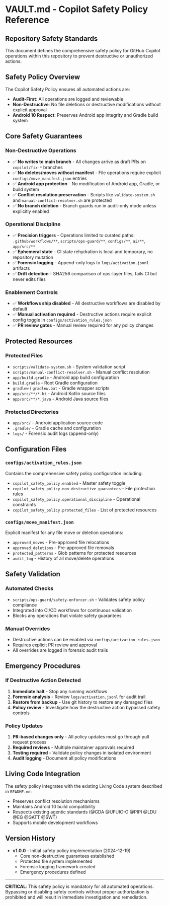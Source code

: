 # VAULT.md - Copilot Safety Policy Reference

## Repository Safety Standards

This document defines the comprehensive safety policy for GitHub Copilot operations within this repository to prevent destructive or unauthorized actions.

## Safety Policy Overview

The Copilot Safety Policy ensures all automated actions are:
- **Audit-First**: All operations are logged and reviewable
- **Non-Destructive**: No file deletions or destructive modifications without explicit approval
- **Android 10 Respect**: Preserves Android app integrity and Gradle build system

## Core Safety Guarantees

### Non-Destructive Operations
- ✅ **No writes to main branch** - All changes arrive as draft PRs on `copilot/fix-*` branches
- ✅ **No deletes/moves without manifest** - File operations require explicit `configs/move_manifest.json` entries
- ✅ **Android app protection** - No modification of Android app, Gradle, or build system
- ✅ **Conflict resolution preservation** - Scripts like `validate-system.sh` and `manual-conflict-resolver.sh` are protected
- ✅ **No branch deletion** - Branch guards run in audit-only mode unless explicitly enabled

### Operational Discipline
- ✅ **Precision triggers** - Operations limited to curated paths: `.github/workflows/**`, `scripts/ops-guard/**`, `configs/**`, `ai/**`, `app/src/**`
- ✅ **Ephemeral state** - CI state rehydration is local and temporary, no repository mutation
- ✅ **Forensic logging** - Append-only logs to `logs/activation.jsonl` artifacts
- ✅ **Drift detection** - SHA256 comparison of ops-layer files, fails CI but never edits files

### Enablement Controls
- ✅ **Workflows ship disabled** - All destructive workflows are disabled by default
- ✅ **Manual activation required** - Destructive actions require explicit config toggle in `configs/activation_rules.json`
- ✅ **PR review gates** - Manual review required for any policy changes

## Protected Resources

### Protected Files
- `scripts/validate-system.sh` - System validation script
- `scripts/manual-conflict-resolver.sh` - Manual conflict resolution
- `app/build.gradle` - Android app build configuration
- `build.gradle` - Root Gradle configuration
- `gradlew` / `gradlew.bat` - Gradle wrapper scripts
- `app/src/**/*.kt` - Android Kotlin source files
- `app/src/**/*.java` - Android Java source files

### Protected Directories
- `app/src/` - Android application source code
- `.gradle/` - Gradle cache and configuration
- `logs/` - Forensic audit logs (append-only)

## Configuration Files

### `configs/activation_rules.json`
Contains the comprehensive safety policy configuration including:
- `copilot_safety_policy.enabled` - Master safety toggle
- `copilot_safety_policy.non_destructive_guarantees` - File protection rules
- `copilot_safety_policy.operational_discipline` - Operational constraints
- `copilot_safety_policy.protected_files` - List of protected resources

### `configs/move_manifest.json`
Explicit manifest for any file move or deletion operations:
- `approved_moves` - Pre-approved file relocations
- `approved_deletions` - Pre-approved file removals
- `protected_patterns` - Glob patterns for protected resources
- `audit_log` - History of all move/delete operations

## Safety Validation

### Automated Checks
- `scripts/ops-guard/safety-enforcer.sh` - Validates safety policy compliance
- Integrated into CI/CD workflows for continuous validation
- Blocks any operations that violate safety guarantees

### Manual Overrides
- Destructive actions can be enabled via `configs/activation_rules.json`
- Requires explicit PR review and approval
- All overrides are logged in forensic audit trails

## Emergency Procedures

### If Destructive Action Detected
1. **Immediate halt** - Stop any running workflows
2. **Forensic analysis** - Review `logs/activation.jsonl` for audit trail
3. **Restore from backup** - Use git history to restore any damaged files
4. **Policy review** - Investigate how the destructive action bypassed safety controls

### Policy Updates
1. **PR-based changes only** - All policy updates must go through pull request process
2. **Required reviews** - Multiple maintainer approvals required
3. **Testing required** - Validate policy changes in isolated environment
4. **Audit logging** - Document all policy modifications

## Living Code Integration

The safety policy integrates with the existing Living Code system described in `README.md`:
- Preserves conflict resolution mechanisms
- Maintains Android 10 build compatibility
- Respects existing agentic standards (@GDA @UFUIC-O @PIPI @LDU @EG @GATT @SWT)
- Supports mobile development workflows

## Version History

- **v1.0.0** - Initial safety policy implementation (2024-12-19)
  - Core non-destructive guarantees established
  - Protected file system implemented
  - Forensic logging framework created
  - Emergency procedures defined

---

**CRITICAL**: This safety policy is mandatory for all automated operations. Bypassing or disabling safety controls without proper authorization is prohibited and will result in immediate investigation and remediation.